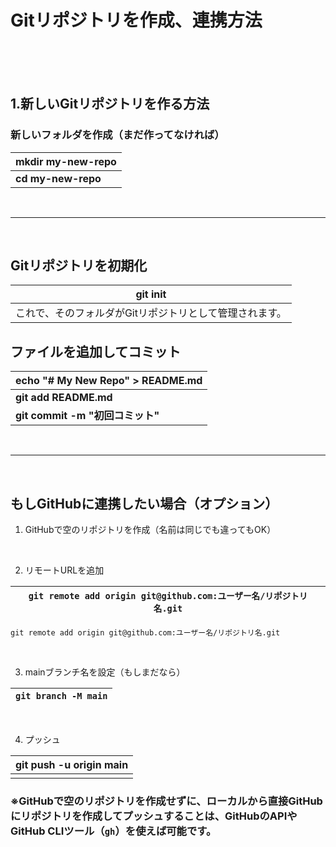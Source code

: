 # Gitリポジトリを作成、連携方法
<br>
<br>
<br>

 ## 1.新しいGitリポジトリを作る方法

### **新しいフォルダを作成**（まだ作ってなければ）
| mkdir my-new-repo |
|--|
|**cd my-new-repo** |


<br>

-------------------

<br>


## Gitリポジトリを初期化
| git init |
|--|
| これで、そのフォルダがGitリポジトリとして管理されます。 |

## ファイルを追加してコミット

| echo "# My New Repo" > README.md |
|--|
| **git add README.md** |
| **git commit -m "初回コミット"** |


<br>

-------------------

<br>


## もしGitHubに連携したい場合（オプション）

1.  GitHubで空のリポジトリを作成（名前は同じでも違ってもOK）
 
    <br>
    
2.  リモートURLを追加
    
| `git remote add origin git@github.com:ユーザー名/リポジトリ名.git`  |
|--|

`git remote add origin git@github.com:ユーザー名/リポジトリ名.git` 

<br>
    
3.  mainブランチ名を設定（もしまだなら）

| `git branch -M main`  |
|--|

   <br>

4.  プッシュ
  
| git push -u origin main |
|--|
|  |

### ※GitHubで空のリポジトリを作成せずに、ローカルから直接GitHubにリポジトリを作成してプッシュすることは、GitHubのAPIやGitHub CLIツール（`gh`）を使えば可能です。
